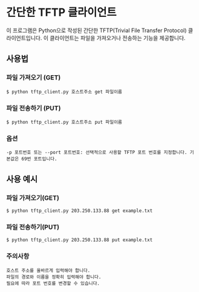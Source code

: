 # 간단한 TFTP 클라이언트
이 프로그램은 Python으로 작성된 간단한 TFTP(Trivial File Transfer Protocol) 클라이언트입니다.
이 클라이언트는 파일을 가져오거나 전송하는 기능을 제공합니다.

## 사용법
### 파일 가져오기 (GET)
	$ python tftp_client.py 호스트주소 get 파일이름

### 파일 전송하기 (PUT)
	$ python tftp_client.py 호스트주소 put 파일이름

### 옵션
	-p 포트번호 또는 --port 포트번호: 선택적으로 사용할 TFTP 포트 번호를 지정합니다. 기본값은 69번 포트입니다.

## 사용 예시
### 파일 가져오기(GET)
	$ python tftp_client.py 203.250.133.88 get example.txt
### 파일 전송하기(PUT)
	$ python tftp_client.py 203.250.133.88 put example.txt

### 주의사항
	호스트 주소를 올바르게 입력해야 합니다.
	파일의 경로와 이름을 정확히 입력해야 합니다.
	필요에 따라 포트 번호를 변경할 수 있습니다.
